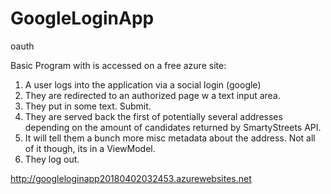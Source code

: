 # GoogleLoginApp
oauth

Basic Program with is accessed on a free azure site: 
1) A user logs into the application via a social login (google)
2) They are redirected to an authorized page w a text input area. 
3) They put in some text. Submit. 
4) They are served back the first of potentially several addresses depending on the amount of candidates returned by SmartyStreets API.
5) It will tell them a bunch more misc metadata about the address. Not all of it though, its in a ViewModel. 
6) They log out.

http://googleloginapp20180402032453.azurewebsites.net
